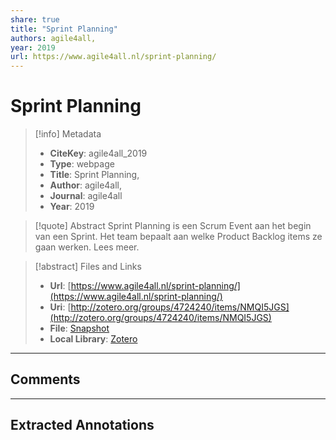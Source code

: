 ```yaml
---
share: true
title: "Sprint Planning"
authors: agile4all,
year: 2019 
url: https://www.agile4all.nl/sprint-planning/
---
```


# Sprint Planning

> [!info] Metadata
> - **CiteKey**: agile4all_2019
> - **Type**: webpage
> - **Title**: Sprint Planning, 
> - **Author**: agile4all,
> - **Journal**: agile4all 
> - **Year**: 2019 

> [!quote] Abstract
> Sprint Planning is een Scrum Event aan het begin van een Sprint. Het team bepaalt aan welke Product Backlog items ze gaan werken. Lees meer.

> [!abstract] Files and Links
> - **Url**: [https://www.agile4all.nl/sprint-planning/](https://www.agile4all.nl/sprint-planning/)
> - **Uri**: [http://zotero.org/groups/4724240/items/NMQI5JGS](http://zotero.org/groups/4724240/items/NMQI5JGS)
> - **File**: [Snapshot](file:///Users/jan/Zotero/storage/3L5T9Y6X/sprint-planning.html)
> - **Local Library**: [Zotero]((zotero://select/groups/4724240/items/NMQI5JGS))

----

## Comments



----

## Extracted Annotations

